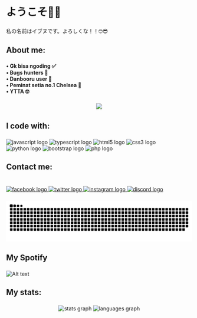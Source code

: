 <h1 align="left"><b>ようこそ👋😎</h1></b>

###

<p align="left">私の名前はイブヌです。よろしくな！！🤓😎</p>

###

<h2 align="left">About me:</h2>

###



<p align="left"><b>• Gk bisa ngoding ✅<br>• Bugs hunters 🤖<br>• Danbooru user 🗿<br>• Peminat setia no.1 Chelsea 🦁<br>• YTTA 🤓</p></b>

###



<div align="center">
  <img height="300" src="https://wallpaper.dog/large/20489782.jpg"/>
</div>

###

<h2 align="left">I code with:</h2>

###

<div align="left">
  <img src="https://cdn.jsdelivr.net/gh/devicons/devicon/icons/javascript/javascript-original.svg" height="30" width="42" alt="javascript logo"  />
  <img src="https://cdn.jsdelivr.net/gh/devicons/devicon/icons/typescript/typescript-plain.svg" height="30" width="42" alt="typescript logo"  />
  <img src="https://cdn.jsdelivr.net/gh/devicons/devicon/icons/html5/html5-original.svg" height="30" width="42" alt="html5 logo"  />
  <img src="https://cdn.jsdelivr.net/gh/devicons/devicon/icons/css3/css3-original.svg" height="30" width="42" alt="css3 logo"  />
  <img src="https://cdn.jsdelivr.net/gh/devicons/devicon/icons/python/python-original.svg" height="30" width="42" alt="python logo"  />
  <img src="https://cdn.jsdelivr.net/gh/devicons/devicon/icons/bootstrap/bootstrap-original.svg" height="30" width="42" alt="bootstrap logo"  />
  <img src="https://cdn.jsdelivr.net/gh/devicons/devicon/icons/php/php-original.svg" height="30" width="42" alt="php logo"  />
</div>

###

<h2 align="left">Contact me:</h2>

###

<br clear="both">

<div align="left">
  <a href="https://www.facebook.com/ibnushibuya" target="_blank">
    <img src="https://img.shields.io/static/v1?message=Facebook&logo=facebook&label=&color=1877F2&logoColor=white&labelColor=&style=for-the-badge" height="25" alt="facebook logo"  />
  </a>
  <a href="https://twitter.com/Kurosu_Gatari/" target="_blank">
    <img src="https://img.shields.io/static/v1?message=Twitter&logo=twitter&label=&color=1DA1F2&logoColor=white&labelColor=&style=for-the-badge" height="25" alt="twitter logo"  />
  </a>
  <a href="https://www.instagram.com/ibnuuisme/" target="_blank">
    <img src="https://img.shields.io/static/v1?message=Instagram&logo=instagram&label=&color=E4405F&logoColor=white&labelColor=&style=for-the-badge" height="25" alt="instagram logo"  />
  </a>
  <a href="discord.com/ShibuyaP#7866" target="_blank">
    <img src="https://img.shields.io/static/v1?message=Discord&logo=discord&label=&color=7289DA&logoColor=white&labelColor=&style=for-the-badge" height="25" alt="discord logo"  />
  </a>
</div>

###

<img src="https://raw.githubusercontent.com/Platane/snk/output/github-contribution-grid-snake.svg" alt="Snake animation" />

###

<h2 align="left">My Spotify</h2>

###

![Alt text](https://spotify-recently-played-readme.vercel.app/api?user=vqnxtns52g4srcsakljbeqegb)

###

<h2 align="left">My stats:</h2>


###

<div align="center">

  <img src="https://github-readme-stats.vercel.app/api?hide_title=false&hide_rank=false&show_icons=true&include_all_commits=true&count_private=true&disable_animations=false&theme=tokyonight&locale=en&hide_border=false&username=ibnuuisme" height="150" alt="stats graph"  />

  <img src="https://github-readme-stats.vercel.app/api/top-langs?locale=en&hide_title=false&layout=compact&card_width=320&langs_count=5&theme=tokyonight&hide_border=false&username=ibnuuisme" height="150" alt="languages graph"  />

</div>



